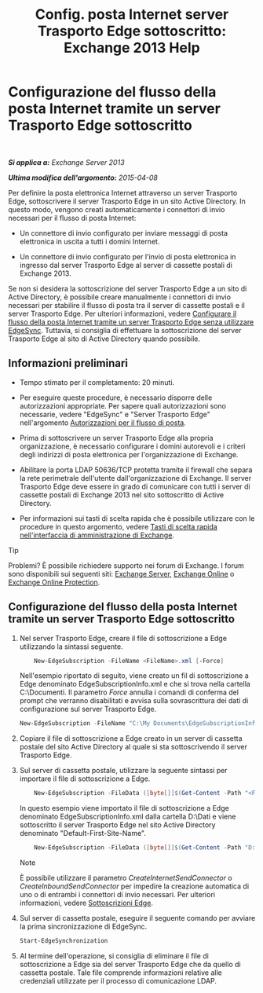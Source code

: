 ﻿---
title: 'Config. posta Internet server Trasporto Edge sottoscritto: Exchange 2013 Help'
TOCTitle: Configurazione del flusso della posta Internet tramite un server Trasporto Edge sottoscritto
ms:assetid: d12ea770-99ce-4ab4-a373-96f2554641fa
ms:mtpsurl: https://technet.microsoft.com/it-it/library/Bb738158(v=EXCHG.150)
ms:contentKeyID: 61183415
ms.date: 05/22/2018
mtps_version: v=EXCHG.150
ms.translationtype: MT
---

# Configurazione del flusso della posta Internet tramite un server Trasporto Edge sottoscritto

 

_**Si applica a:** Exchange Server 2013_

_**Ultima modifica dell'argomento:** 2015-04-08_

Per definire la posta elettronica Internet attraverso un server Trasporto Edge, sottoscrivere il server Trasporto Edge in un sito Active Directory. In questo modo, vengono creati automaticamente i connettori di invio necessari per il flusso di posta Internet:

  - Un connettore di invio configurato per inviare messaggi di posta elettronica in uscita a tutti i domini Internet.

  - Un connettore di invio configurato per l'invio di posta elettronica in ingresso dal server Trasporto Edge al server di cassette postali di Exchange 2013.

Se non si desidera la sottoscrizione del server Trasporto Edge a un sito di Active Directory, è possibile creare manualmente i connettori di invio necessari per stabilire il flusso di posta tra il server di cassette postali e il server Trasporto Edge. Per ulteriori informazioni, vedere [Configurare il flusso della posta Internet tramite un server Trasporto Edge senza utilizzare EdgeSync](configure-internet-mail-flow-through-an-edge-transport-server-without-using-edgesync-exchange-2013-help.md). Tuttavia, si consiglia di effettuare la sottoscrizione del server Trasporto Edge al sito di Active Directory quando possibile.

## Informazioni preliminari

  - Tempo stimato per il completamento: 20 minuti.

  - Per eseguire queste procedure, è necessario disporre delle autorizzazioni appropriate. Per sapere quali autorizzazioni sono necessarie, vedere "EdgeSync" e "Server Trasporto Edge" nell'argomento [Autorizzazioni per il flusso di posta](mail-flow-permissions-exchange-2013-help.md).

  - Prima di sottoscrivere un server Trasporto Edge alla propria organizzazione, è necessario configurare i domini autorevoli e i criteri degli indirizzi di posta elettronica per l'organizzazione di Exchange.

  - Abilitare la porta LDAP 50636/TCP protetta tramite il firewall che separa la rete perimetrale dell'utente dall'organizzazione di Exchange. Il server Trasporto Edge deve essere in grado di comunicare con tutti i server di cassette postali di Exchange 2013 nel sito sottoscritto di Active Directory.

  - Per informazioni sui tasti di scelta rapida che è possibile utilizzare con le procedure in questo argomento, vedere [Tasti di scelta rapida nell'interfaccia di amministrazione di Exchange](keyboard-shortcuts-in-the-exchange-admin-center-exchange-online-protection-help.md).


> [!TIP]
> Problemi? È possibile richiedere supporto nei forum di Exchange. I forum sono disponibili sui seguenti siti: <A href="https://go.microsoft.com/fwlink/p/?linkid=60612">Exchange Server</A>, <A href="https://go.microsoft.com/fwlink/p/?linkid=267542">Exchange Online</A> o <A href="https://go.microsoft.com/fwlink/p/?linkid=285351">Exchange Online Protection</A>.



## Configurazione del flusso della posta Internet tramite un server Trasporto Edge sottoscritto

1.  Nel server Trasporto Edge, creare il file di sottoscrizione a Edge utilizzando la sintassi seguente.
    ```powershell
        New-EdgeSubscription -FileName <FileName>.xml [-Force]
    ```
    Nell'esempio riportato di seguito, viene creato un fil di sottoscrizione a Edge denominato EdgeSubscriptionInfo.xml e che si trova nella cartella C:\\Documenti. Il parametro *Force* annulla i comandi di conferma del prompt che verranno disabilitati e avvisa sulla sovrascrittura dei dati di configurazione sul server Trasporto Edge.
    
    ```powershell
    New-EdgeSubscription -FileName "C:\My Documents\EdgeSubscriptionInfo.xml" -Force
    ```

2.  Copiare il file di sottoscrizione a Edge creato in un server di cassetta postale del sito Active Directory al quale si sta sottoscrivendo il server Trasporto Edge.

3.  Sul server di cassetta postale, utilizzare la seguente sintassi per importare il file di sottoscrizione a Edge.
    ```powershell
        New-EdgeSubscription -FileData ([byte[]]$(Get-Content -Path "<FileName>.xml" -Encoding Byte -ReadCount 0)) -Site <SiteName>
    ```
    In questo esempio viene importato il file di sottoscrizione a Edge denominato EdgeSubscriptionInfo.xml dalla cartella D:\\Dati e viene sottoscritto il server Trasporto Edge nel sito Active Directory denominato "Default-First-Site-Name".
    ```powershell
        New-EdgeSubscription -FileData ([byte[]]$(Get-Content -Path "D:\Data\EdgeSubscriptionInfo.xml" -Encoding Byte -ReadCount 0)) -Site "Default-First-Site-Name"
    ```

    > [!NOTE]
    > È possibile utilizzare il parametro <EM>CreateInternetSendConnector</EM> o <EM>CreateInboundSendConnector</EM> per impedire la creazione automatica di uno o di entrambi i connettori di invio necessari. Per ulteriori informazioni, vedere <A href="edge-subscriptions-exchange-2013-help.md">Sottoscrizioni Edge</A>.



4.  Sul server di cassetta postale, eseguire il seguente comando per avviare la prima sincronizzazione di EdgeSync.
    
    ```powershell
    Start-EdgeSynchronization
    ```

5.  Al termine dell'operazione, si consiglia di eliminare il file di sottoscrizione a Edge sia del server Trasporto Edge che da quello di cassetta postale. Tale file comprende informazioni relative alle credenziali utilizzate per il processo di comunicazione LDAP.

